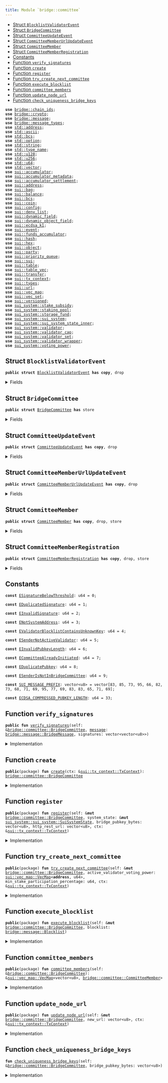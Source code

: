 ```yaml
---
title: Module `bridge::committee`
---
```




-  [Struct `BlocklistValidatorEvent`](#bridge_committee_BlocklistValidatorEvent)
-  [Struct `BridgeCommittee`](#bridge_committee_BridgeCommittee)
-  [Struct `CommitteeUpdateEvent`](#bridge_committee_CommitteeUpdateEvent)
-  [Struct `CommitteeMemberUrlUpdateEvent`](#bridge_committee_CommitteeMemberUrlUpdateEvent)
-  [Struct `CommitteeMember`](#bridge_committee_CommitteeMember)
-  [Struct `CommitteeMemberRegistration`](#bridge_committee_CommitteeMemberRegistration)
-  [Constants](#@Constants_0)
-  [Function `verify_signatures`](#bridge_committee_verify_signatures)
-  [Function `create`](#bridge_committee_create)
-  [Function `register`](#bridge_committee_register)
-  [Function `try_create_next_committee`](#bridge_committee_try_create_next_committee)
-  [Function `execute_blocklist`](#bridge_committee_execute_blocklist)
-  [Function `committee_members`](#bridge_committee_committee_members)
-  [Function `update_node_url`](#bridge_committee_update_node_url)
-  [Function `check_uniqueness_bridge_keys`](#bridge_committee_check_uniqueness_bridge_keys)


<pre><code><b>use</b> <a href="../bridge/chain_ids.md#bridge_chain_ids">bridge::chain_ids</a>;
<b>use</b> <a href="../bridge/crypto.md#bridge_crypto">bridge::crypto</a>;
<b>use</b> <a href="../bridge/message.md#bridge_message">bridge::message</a>;
<b>use</b> <a href="../bridge/message_types.md#bridge_message_types">bridge::message_types</a>;
<b>use</b> <a href="../std/address.md#std_address">std::address</a>;
<b>use</b> <a href="../std/ascii.md#std_ascii">std::ascii</a>;
<b>use</b> <a href="../std/bcs.md#std_bcs">std::bcs</a>;
<b>use</b> <a href="../std/option.md#std_option">std::option</a>;
<b>use</b> <a href="../std/string.md#std_string">std::string</a>;
<b>use</b> <a href="../std/type_name.md#std_type_name">std::type_name</a>;
<b>use</b> <a href="../std/u128.md#std_u128">std::u128</a>;
<b>use</b> <a href="../std/u256.md#std_u256">std::u256</a>;
<b>use</b> <a href="../std/u64.md#std_u64">std::u64</a>;
<b>use</b> <a href="../std/vector.md#std_vector">std::vector</a>;
<b>use</b> <a href="../sui/accumulator.md#sui_accumulator">sui::accumulator</a>;
<b>use</b> <a href="../sui/accumulator_metadata.md#sui_accumulator_metadata">sui::accumulator_metadata</a>;
<b>use</b> <a href="../sui/accumulator_settlement.md#sui_accumulator_settlement">sui::accumulator_settlement</a>;
<b>use</b> <a href="../sui/address.md#sui_address">sui::address</a>;
<b>use</b> <a href="../sui/bag.md#sui_bag">sui::bag</a>;
<b>use</b> <a href="../sui/balance.md#sui_balance">sui::balance</a>;
<b>use</b> <a href="../sui/bcs.md#sui_bcs">sui::bcs</a>;
<b>use</b> <a href="../sui/coin.md#sui_coin">sui::coin</a>;
<b>use</b> <a href="../sui/config.md#sui_config">sui::config</a>;
<b>use</b> <a href="../sui/deny_list.md#sui_deny_list">sui::deny_list</a>;
<b>use</b> <a href="../sui/dynamic_field.md#sui_dynamic_field">sui::dynamic_field</a>;
<b>use</b> <a href="../sui/dynamic_object_field.md#sui_dynamic_object_field">sui::dynamic_object_field</a>;
<b>use</b> <a href="../sui/ecdsa_k1.md#sui_ecdsa_k1">sui::ecdsa_k1</a>;
<b>use</b> <a href="../sui/event.md#sui_event">sui::event</a>;
<b>use</b> <a href="../sui/funds_accumulator.md#sui_funds_accumulator">sui::funds_accumulator</a>;
<b>use</b> <a href="../sui/hash.md#sui_hash">sui::hash</a>;
<b>use</b> <a href="../sui/hex.md#sui_hex">sui::hex</a>;
<b>use</b> <a href="../sui/object.md#sui_object">sui::object</a>;
<b>use</b> <a href="../sui/party.md#sui_party">sui::party</a>;
<b>use</b> <a href="../sui/priority_queue.md#sui_priority_queue">sui::priority_queue</a>;
<b>use</b> <a href="../sui/sui.md#sui_sui">sui::sui</a>;
<b>use</b> <a href="../sui/table.md#sui_table">sui::table</a>;
<b>use</b> <a href="../sui/table_vec.md#sui_table_vec">sui::table_vec</a>;
<b>use</b> <a href="../sui/transfer.md#sui_transfer">sui::transfer</a>;
<b>use</b> <a href="../sui/tx_context.md#sui_tx_context">sui::tx_context</a>;
<b>use</b> <a href="../sui/types.md#sui_types">sui::types</a>;
<b>use</b> <a href="../sui/url.md#sui_url">sui::url</a>;
<b>use</b> <a href="../sui/vec_map.md#sui_vec_map">sui::vec_map</a>;
<b>use</b> <a href="../sui/vec_set.md#sui_vec_set">sui::vec_set</a>;
<b>use</b> <a href="../sui/versioned.md#sui_versioned">sui::versioned</a>;
<b>use</b> <a href="../sui_system/stake_subsidy.md#sui_system_stake_subsidy">sui_system::stake_subsidy</a>;
<b>use</b> <a href="../sui_system/staking_pool.md#sui_system_staking_pool">sui_system::staking_pool</a>;
<b>use</b> <a href="../sui_system/storage_fund.md#sui_system_storage_fund">sui_system::storage_fund</a>;
<b>use</b> <a href="../sui_system/sui_system.md#sui_system_sui_system">sui_system::sui_system</a>;
<b>use</b> <a href="../sui_system/sui_system_state_inner.md#sui_system_sui_system_state_inner">sui_system::sui_system_state_inner</a>;
<b>use</b> <a href="../sui_system/validator.md#sui_system_validator">sui_system::validator</a>;
<b>use</b> <a href="../sui_system/validator_cap.md#sui_system_validator_cap">sui_system::validator_cap</a>;
<b>use</b> <a href="../sui_system/validator_set.md#sui_system_validator_set">sui_system::validator_set</a>;
<b>use</b> <a href="../sui_system/validator_wrapper.md#sui_system_validator_wrapper">sui_system::validator_wrapper</a>;
<b>use</b> <a href="../sui_system/voting_power.md#sui_system_voting_power">sui_system::voting_power</a>;
</code></pre>



<a name="bridge_committee_BlocklistValidatorEvent"></a>

## Struct `BlocklistValidatorEvent`



<pre><code><b>public</b> <b>struct</b> <a href="../bridge/committee.md#bridge_committee_BlocklistValidatorEvent">BlocklistValidatorEvent</a> <b>has</b> <b>copy</b>, drop
</code></pre>



<details>
<summary>Fields</summary>


<dl>
<dt>
<code>blocklisted: bool</code>
</dt>
<dd>
</dd>
<dt>
<code>public_keys: vector&lt;vector&lt;u8&gt;&gt;</code>
</dt>
<dd>
</dd>
</dl>


</details>

<a name="bridge_committee_BridgeCommittee"></a>

## Struct `BridgeCommittee`



<pre><code><b>public</b> <b>struct</b> <a href="../bridge/committee.md#bridge_committee_BridgeCommittee">BridgeCommittee</a> <b>has</b> store
</code></pre>



<details>
<summary>Fields</summary>


<dl>
<dt>
<code>members: <a href="../sui/vec_map.md#sui_vec_map_VecMap">sui::vec_map::VecMap</a>&lt;vector&lt;u8&gt;, <a href="../bridge/committee.md#bridge_committee_CommitteeMember">bridge::committee::CommitteeMember</a>&gt;</code>
</dt>
<dd>
</dd>
<dt>
<code>member_registrations: <a href="../sui/vec_map.md#sui_vec_map_VecMap">sui::vec_map::VecMap</a>&lt;<b>address</b>, <a href="../bridge/committee.md#bridge_committee_CommitteeMemberRegistration">bridge::committee::CommitteeMemberRegistration</a>&gt;</code>
</dt>
<dd>
</dd>
<dt>
<code>last_committee_update_epoch: u64</code>
</dt>
<dd>
</dd>
</dl>


</details>

<a name="bridge_committee_CommitteeUpdateEvent"></a>

## Struct `CommitteeUpdateEvent`



<pre><code><b>public</b> <b>struct</b> <a href="../bridge/committee.md#bridge_committee_CommitteeUpdateEvent">CommitteeUpdateEvent</a> <b>has</b> <b>copy</b>, drop
</code></pre>



<details>
<summary>Fields</summary>


<dl>
<dt>
<code>members: <a href="../sui/vec_map.md#sui_vec_map_VecMap">sui::vec_map::VecMap</a>&lt;vector&lt;u8&gt;, <a href="../bridge/committee.md#bridge_committee_CommitteeMember">bridge::committee::CommitteeMember</a>&gt;</code>
</dt>
<dd>
</dd>
<dt>
<code>stake_participation_percentage: u64</code>
</dt>
<dd>
</dd>
</dl>


</details>

<a name="bridge_committee_CommitteeMemberUrlUpdateEvent"></a>

## Struct `CommitteeMemberUrlUpdateEvent`



<pre><code><b>public</b> <b>struct</b> <a href="../bridge/committee.md#bridge_committee_CommitteeMemberUrlUpdateEvent">CommitteeMemberUrlUpdateEvent</a> <b>has</b> <b>copy</b>, drop
</code></pre>



<details>
<summary>Fields</summary>


<dl>
<dt>
<code>member: vector&lt;u8&gt;</code>
</dt>
<dd>
</dd>
<dt>
<code>new_url: vector&lt;u8&gt;</code>
</dt>
<dd>
</dd>
</dl>


</details>

<a name="bridge_committee_CommitteeMember"></a>

## Struct `CommitteeMember`



<pre><code><b>public</b> <b>struct</b> <a href="../bridge/committee.md#bridge_committee_CommitteeMember">CommitteeMember</a> <b>has</b> <b>copy</b>, drop, store
</code></pre>



<details>
<summary>Fields</summary>


<dl>
<dt>
<code>sui_address: <b>address</b></code>
</dt>
<dd>
 The Sui Address of the validator
</dd>
<dt>
<code>bridge_pubkey_bytes: vector&lt;u8&gt;</code>
</dt>
<dd>
 The public key bytes of the bridge key
</dd>
<dt>
<code>voting_power: u64</code>
</dt>
<dd>
 Voting power, values are voting power in the scale of 10000.
</dd>
<dt>
<code>http_rest_url: vector&lt;u8&gt;</code>
</dt>
<dd>
 The HTTP REST URL the member's node listens to
 it looks like b'https://127.0.0.1:9191'
</dd>
<dt>
<code>blocklisted: bool</code>
</dt>
<dd>
 If this member is blocklisted
</dd>
</dl>


</details>

<a name="bridge_committee_CommitteeMemberRegistration"></a>

## Struct `CommitteeMemberRegistration`



<pre><code><b>public</b> <b>struct</b> <a href="../bridge/committee.md#bridge_committee_CommitteeMemberRegistration">CommitteeMemberRegistration</a> <b>has</b> <b>copy</b>, drop, store
</code></pre>



<details>
<summary>Fields</summary>


<dl>
<dt>
<code>sui_address: <b>address</b></code>
</dt>
<dd>
 The Sui Address of the validator
</dd>
<dt>
<code>bridge_pubkey_bytes: vector&lt;u8&gt;</code>
</dt>
<dd>
 The public key bytes of the bridge key
</dd>
<dt>
<code>http_rest_url: vector&lt;u8&gt;</code>
</dt>
<dd>
 The HTTP REST URL the member's node listens to
 it looks like b'https://127.0.0.1:9191'
</dd>
</dl>


</details>

<a name="@Constants_0"></a>

## Constants


<a name="bridge_committee_ESignatureBelowThreshold"></a>



<pre><code><b>const</b> <a href="../bridge/committee.md#bridge_committee_ESignatureBelowThreshold">ESignatureBelowThreshold</a>: u64 = 0;
</code></pre>



<a name="bridge_committee_EDuplicatedSignature"></a>



<pre><code><b>const</b> <a href="../bridge/committee.md#bridge_committee_EDuplicatedSignature">EDuplicatedSignature</a>: u64 = 1;
</code></pre>



<a name="bridge_committee_EInvalidSignature"></a>



<pre><code><b>const</b> <a href="../bridge/committee.md#bridge_committee_EInvalidSignature">EInvalidSignature</a>: u64 = 2;
</code></pre>



<a name="bridge_committee_ENotSystemAddress"></a>



<pre><code><b>const</b> <a href="../bridge/committee.md#bridge_committee_ENotSystemAddress">ENotSystemAddress</a>: u64 = 3;
</code></pre>



<a name="bridge_committee_EValidatorBlocklistContainsUnknownKey"></a>



<pre><code><b>const</b> <a href="../bridge/committee.md#bridge_committee_EValidatorBlocklistContainsUnknownKey">EValidatorBlocklistContainsUnknownKey</a>: u64 = 4;
</code></pre>



<a name="bridge_committee_ESenderNotActiveValidator"></a>



<pre><code><b>const</b> <a href="../bridge/committee.md#bridge_committee_ESenderNotActiveValidator">ESenderNotActiveValidator</a>: u64 = 5;
</code></pre>



<a name="bridge_committee_EInvalidPubkeyLength"></a>



<pre><code><b>const</b> <a href="../bridge/committee.md#bridge_committee_EInvalidPubkeyLength">EInvalidPubkeyLength</a>: u64 = 6;
</code></pre>



<a name="bridge_committee_ECommitteeAlreadyInitiated"></a>



<pre><code><b>const</b> <a href="../bridge/committee.md#bridge_committee_ECommitteeAlreadyInitiated">ECommitteeAlreadyInitiated</a>: u64 = 7;
</code></pre>



<a name="bridge_committee_EDuplicatePubkey"></a>



<pre><code><b>const</b> <a href="../bridge/committee.md#bridge_committee_EDuplicatePubkey">EDuplicatePubkey</a>: u64 = 8;
</code></pre>



<a name="bridge_committee_ESenderIsNotInBridgeCommittee"></a>



<pre><code><b>const</b> <a href="../bridge/committee.md#bridge_committee_ESenderIsNotInBridgeCommittee">ESenderIsNotInBridgeCommittee</a>: u64 = 9;
</code></pre>



<a name="bridge_committee_SUI_MESSAGE_PREFIX"></a>



<pre><code><b>const</b> <a href="../bridge/committee.md#bridge_committee_SUI_MESSAGE_PREFIX">SUI_MESSAGE_PREFIX</a>: vector&lt;u8&gt; = vector[83, 85, 73, 95, 66, 82, 73, 68, 71, 69, 95, 77, 69, 83, 83, 65, 71, 69];
</code></pre>



<a name="bridge_committee_ECDSA_COMPRESSED_PUBKEY_LENGTH"></a>



<pre><code><b>const</b> <a href="../bridge/committee.md#bridge_committee_ECDSA_COMPRESSED_PUBKEY_LENGTH">ECDSA_COMPRESSED_PUBKEY_LENGTH</a>: u64 = 33;
</code></pre>



<a name="bridge_committee_verify_signatures"></a>

## Function `verify_signatures`



<pre><code><b>public</b> <b>fun</b> <a href="../bridge/committee.md#bridge_committee_verify_signatures">verify_signatures</a>(self: &<a href="../bridge/committee.md#bridge_committee_BridgeCommittee">bridge::committee::BridgeCommittee</a>, <a href="../bridge/message.md#bridge_message">message</a>: <a href="../bridge/message.md#bridge_message_BridgeMessage">bridge::message::BridgeMessage</a>, signatures: vector&lt;vector&lt;u8&gt;&gt;)
</code></pre>



<details>
<summary>Implementation</summary>


<pre><code><b>public</b> <b>fun</b> <a href="../bridge/committee.md#bridge_committee_verify_signatures">verify_signatures</a>(
    self: &<a href="../bridge/committee.md#bridge_committee_BridgeCommittee">BridgeCommittee</a>,
    <a href="../bridge/message.md#bridge_message">message</a>: BridgeMessage,
    signatures: vector&lt;vector&lt;u8&gt;&gt;,
) {
    <b>let</b> (<b>mut</b> i, signature_counts) = (0, vector::length(&signatures));
    <b>let</b> <b>mut</b> seen_pub_key = vec_set::empty&lt;vector&lt;u8&gt;&gt;();
    <b>let</b> required_voting_power = <a href="../bridge/message.md#bridge_message">message</a>.required_voting_power();
    // add prefix to the <a href="../bridge/message.md#bridge_message">message</a> bytes
    <b>let</b> <b>mut</b> message_bytes = <a href="../bridge/committee.md#bridge_committee_SUI_MESSAGE_PREFIX">SUI_MESSAGE_PREFIX</a>;
    message_bytes.append(<a href="../bridge/message.md#bridge_message">message</a>.serialize_message());
    <b>let</b> <b>mut</b> threshold = 0;
    <b>while</b> (i &lt; signature_counts) {
        <b>let</b> pubkey = ecdsa_k1::secp256k1_ecrecover(&signatures[i], &message_bytes, 0);
        // check duplicate
        // and make sure pub key is part of the <a href="../bridge/committee.md#bridge_committee">committee</a>
        <b>assert</b>!(!seen_pub_key.contains(&pubkey), <a href="../bridge/committee.md#bridge_committee_EDuplicatedSignature">EDuplicatedSignature</a>);
        <b>assert</b>!(self.members.contains(&pubkey), <a href="../bridge/committee.md#bridge_committee_EInvalidSignature">EInvalidSignature</a>);
        // get <a href="../bridge/committee.md#bridge_committee">committee</a> signature weight and check pubkey is part of the <a href="../bridge/committee.md#bridge_committee">committee</a>
        <b>let</b> member = &self.members[&pubkey];
        <b>if</b> (!member.blocklisted) {
            threshold = threshold + member.voting_power;
        };
        seen_pub_key.insert(pubkey);
        i = i + 1;
    };
    <b>assert</b>!(threshold &gt;= required_voting_power, <a href="../bridge/committee.md#bridge_committee_ESignatureBelowThreshold">ESignatureBelowThreshold</a>);
}
</code></pre>



</details>

<a name="bridge_committee_create"></a>

## Function `create`



<pre><code><b>public</b>(package) <b>fun</b> <a href="../bridge/committee.md#bridge_committee_create">create</a>(ctx: &<a href="../sui/tx_context.md#sui_tx_context_TxContext">sui::tx_context::TxContext</a>): <a href="../bridge/committee.md#bridge_committee_BridgeCommittee">bridge::committee::BridgeCommittee</a>
</code></pre>



<details>
<summary>Implementation</summary>


<pre><code><b>public</b>(package) <b>fun</b> <a href="../bridge/committee.md#bridge_committee_create">create</a>(ctx: &TxContext): <a href="../bridge/committee.md#bridge_committee_BridgeCommittee">BridgeCommittee</a> {
    <b>assert</b>!(tx_context::sender(ctx) == @0x0, <a href="../bridge/committee.md#bridge_committee_ENotSystemAddress">ENotSystemAddress</a>);
    <a href="../bridge/committee.md#bridge_committee_BridgeCommittee">BridgeCommittee</a> {
        members: vec_map::empty(),
        member_registrations: vec_map::empty(),
        last_committee_update_epoch: 0,
    }
}
</code></pre>



</details>

<a name="bridge_committee_register"></a>

## Function `register`



<pre><code><b>public</b>(package) <b>fun</b> <a href="../bridge/committee.md#bridge_committee_register">register</a>(self: &<b>mut</b> <a href="../bridge/committee.md#bridge_committee_BridgeCommittee">bridge::committee::BridgeCommittee</a>, system_state: &<b>mut</b> <a href="../sui_system/sui_system.md#sui_system_sui_system_SuiSystemState">sui_system::sui_system::SuiSystemState</a>, bridge_pubkey_bytes: vector&lt;u8&gt;, http_rest_url: vector&lt;u8&gt;, ctx: &<a href="../sui/tx_context.md#sui_tx_context_TxContext">sui::tx_context::TxContext</a>)
</code></pre>



<details>
<summary>Implementation</summary>


<pre><code><b>public</b>(package) <b>fun</b> <a href="../bridge/committee.md#bridge_committee_register">register</a>(
    self: &<b>mut</b> <a href="../bridge/committee.md#bridge_committee_BridgeCommittee">BridgeCommittee</a>,
    system_state: &<b>mut</b> SuiSystemState,
    bridge_pubkey_bytes: vector&lt;u8&gt;,
    http_rest_url: vector&lt;u8&gt;,
    ctx: &TxContext,
) {
    // We disallow registration after <a href="../bridge/committee.md#bridge_committee">committee</a> initiated in v1
    <b>assert</b>!(self.members.is_empty(), <a href="../bridge/committee.md#bridge_committee_ECommitteeAlreadyInitiated">ECommitteeAlreadyInitiated</a>);
    // Ensure pubkey is valid
    <b>assert</b>!(bridge_pubkey_bytes.length() == <a href="../bridge/committee.md#bridge_committee_ECDSA_COMPRESSED_PUBKEY_LENGTH">ECDSA_COMPRESSED_PUBKEY_LENGTH</a>, <a href="../bridge/committee.md#bridge_committee_EInvalidPubkeyLength">EInvalidPubkeyLength</a>);
    // sender must be the same sender that created the validator object, this is to prevent DDoS from non-validator actor.
    <b>let</b> sender = ctx.sender();
    <b>let</b> validators = system_state.active_validator_addresses();
    <b>assert</b>!(validators.contains(&sender), <a href="../bridge/committee.md#bridge_committee_ESenderNotActiveValidator">ESenderNotActiveValidator</a>);
    // Sender is active validator, record the registration
    // In case validator need to update the info
    <b>let</b> registration = <b>if</b> (self.member_registrations.contains(&sender)) {
        <b>let</b> registration = &<b>mut</b> self.member_registrations[&sender];
        registration.http_rest_url = http_rest_url;
        registration.bridge_pubkey_bytes = bridge_pubkey_bytes;
        *registration
    } <b>else</b> {
        <b>let</b> registration = <a href="../bridge/committee.md#bridge_committee_CommitteeMemberRegistration">CommitteeMemberRegistration</a> {
            sui_address: sender,
            bridge_pubkey_bytes,
            http_rest_url,
        };
        self.member_registrations.insert(sender, registration);
        registration
    };
    // check uniqueness of the <a href="../bridge/bridge.md#bridge_bridge">bridge</a> pubkey.
    // `<a href="../bridge/committee.md#bridge_committee_try_create_next_committee">try_create_next_committee</a>` will <b>abort</b> <b>if</b> bridge_pubkey_bytes are not unique and
    // that will fail the end of epoch transaction (possibly "forever", well, we
    // need to deploy proper validator changes to stop end of epoch from failing).
    <a href="../bridge/committee.md#bridge_committee_check_uniqueness_bridge_keys">check_uniqueness_bridge_keys</a>(self, bridge_pubkey_bytes);
    emit(registration)
}
</code></pre>



</details>

<a name="bridge_committee_try_create_next_committee"></a>

## Function `try_create_next_committee`



<pre><code><b>public</b>(package) <b>fun</b> <a href="../bridge/committee.md#bridge_committee_try_create_next_committee">try_create_next_committee</a>(self: &<b>mut</b> <a href="../bridge/committee.md#bridge_committee_BridgeCommittee">bridge::committee::BridgeCommittee</a>, active_validator_voting_power: <a href="../sui/vec_map.md#sui_vec_map_VecMap">sui::vec_map::VecMap</a>&lt;<b>address</b>, u64&gt;, min_stake_participation_percentage: u64, ctx: &<a href="../sui/tx_context.md#sui_tx_context_TxContext">sui::tx_context::TxContext</a>)
</code></pre>



<details>
<summary>Implementation</summary>


<pre><code><b>public</b>(package) <b>fun</b> <a href="../bridge/committee.md#bridge_committee_try_create_next_committee">try_create_next_committee</a>(
    self: &<b>mut</b> <a href="../bridge/committee.md#bridge_committee_BridgeCommittee">BridgeCommittee</a>,
    active_validator_voting_power: VecMap&lt;<b>address</b>, u64&gt;,
    min_stake_participation_percentage: u64,
    ctx: &TxContext,
) {
    <b>let</b> <b>mut</b> i = 0;
    <b>let</b> <b>mut</b> new_members = vec_map::empty();
    <b>let</b> <b>mut</b> stake_participation_percentage = 0;
    <b>while</b> (i &lt; self.member_registrations.length()) {
        // retrieve registration
        <b>let</b> (_, registration) = self.member_registrations.get_entry_by_idx(i);
        // Find validator stake amount from system state
        // Process registration <b>if</b> it's active validator
        <b>let</b> voting_power = active_validator_voting_power.try_get(&registration.sui_address);
        <b>if</b> (voting_power.is_some()) {
            <b>let</b> voting_power = voting_power.destroy_some();
            stake_participation_percentage = stake_participation_percentage + voting_power;
            <b>let</b> member = <a href="../bridge/committee.md#bridge_committee_CommitteeMember">CommitteeMember</a> {
                sui_address: registration.sui_address,
                bridge_pubkey_bytes: registration.bridge_pubkey_bytes,
                voting_power: (voting_power <b>as</b> u64),
                http_rest_url: registration.http_rest_url,
                blocklisted: <b>false</b>,
            };
            new_members.insert(registration.bridge_pubkey_bytes, member)
        };
        i = i + 1;
    };
    // Make sure the new <a href="../bridge/committee.md#bridge_committee">committee</a> represent enough stakes, percentage are accurate to 2DP
    <b>if</b> (stake_participation_percentage &gt;= min_stake_participation_percentage) {
        // Clear registrations
        self.member_registrations = vec_map::empty();
        // Store new <a href="../bridge/committee.md#bridge_committee">committee</a> info
        self.members = new_members;
        self.last_committee_update_epoch = ctx.epoch();
        emit(<a href="../bridge/committee.md#bridge_committee_CommitteeUpdateEvent">CommitteeUpdateEvent</a> {
            members: new_members,
            stake_participation_percentage,
        })
    }
}
</code></pre>



</details>

<a name="bridge_committee_execute_blocklist"></a>

## Function `execute_blocklist`



<pre><code><b>public</b>(package) <b>fun</b> <a href="../bridge/committee.md#bridge_committee_execute_blocklist">execute_blocklist</a>(self: &<b>mut</b> <a href="../bridge/committee.md#bridge_committee_BridgeCommittee">bridge::committee::BridgeCommittee</a>, blocklist: <a href="../bridge/message.md#bridge_message_Blocklist">bridge::message::Blocklist</a>)
</code></pre>



<details>
<summary>Implementation</summary>


<pre><code><b>public</b>(package) <b>fun</b> <a href="../bridge/committee.md#bridge_committee_execute_blocklist">execute_blocklist</a>(self: &<b>mut</b> <a href="../bridge/committee.md#bridge_committee_BridgeCommittee">BridgeCommittee</a>, blocklist: Blocklist) {
    <b>let</b> blocklisted = blocklist.blocklist_type() != 1;
    <b>let</b> eth_addresses = blocklist.blocklist_validator_addresses();
    <b>let</b> list_len = eth_addresses.length();
    <b>let</b> <b>mut</b> list_idx = 0;
    <b>let</b> <b>mut</b> member_idx = 0;
    <b>let</b> <b>mut</b> pub_keys = vector[];
    <b>while</b> (list_idx &lt; list_len) {
        <b>let</b> target_address = &eth_addresses[list_idx];
        <b>let</b> <b>mut</b> found = <b>false</b>;
        <b>while</b> (member_idx &lt; self.members.length()) {
            <b>let</b> (pub_key, member) = self.members.get_entry_by_idx_mut(member_idx);
            <b>let</b> eth_address = <a href="../bridge/crypto.md#bridge_crypto_ecdsa_pub_key_to_eth_address">crypto::ecdsa_pub_key_to_eth_address</a>(pub_key);
            <b>if</b> (*target_address == eth_address) {
                member.blocklisted = blocklisted;
                pub_keys.push_back(*pub_key);
                found = <b>true</b>;
                member_idx = 0;
                <b>break</b>
            };
            member_idx = member_idx + 1;
        };
        <b>assert</b>!(found, <a href="../bridge/committee.md#bridge_committee_EValidatorBlocklistContainsUnknownKey">EValidatorBlocklistContainsUnknownKey</a>);
        list_idx = list_idx + 1;
    };
    emit(<a href="../bridge/committee.md#bridge_committee_BlocklistValidatorEvent">BlocklistValidatorEvent</a> {
        blocklisted,
        public_keys: pub_keys,
    })
}
</code></pre>



</details>

<a name="bridge_committee_committee_members"></a>

## Function `committee_members`



<pre><code><b>public</b>(package) <b>fun</b> <a href="../bridge/committee.md#bridge_committee_committee_members">committee_members</a>(self: &<a href="../bridge/committee.md#bridge_committee_BridgeCommittee">bridge::committee::BridgeCommittee</a>): &<a href="../sui/vec_map.md#sui_vec_map_VecMap">sui::vec_map::VecMap</a>&lt;vector&lt;u8&gt;, <a href="../bridge/committee.md#bridge_committee_CommitteeMember">bridge::committee::CommitteeMember</a>&gt;
</code></pre>



<details>
<summary>Implementation</summary>


<pre><code><b>public</b>(package) <b>fun</b> <a href="../bridge/committee.md#bridge_committee_committee_members">committee_members</a>(
    self: &<a href="../bridge/committee.md#bridge_committee_BridgeCommittee">BridgeCommittee</a>,
): &VecMap&lt;vector&lt;u8&gt;, <a href="../bridge/committee.md#bridge_committee_CommitteeMember">CommitteeMember</a>&gt; {
    &self.members
}
</code></pre>



</details>

<a name="bridge_committee_update_node_url"></a>

## Function `update_node_url`



<pre><code><b>public</b>(package) <b>fun</b> <a href="../bridge/committee.md#bridge_committee_update_node_url">update_node_url</a>(self: &<b>mut</b> <a href="../bridge/committee.md#bridge_committee_BridgeCommittee">bridge::committee::BridgeCommittee</a>, new_url: vector&lt;u8&gt;, ctx: &<a href="../sui/tx_context.md#sui_tx_context_TxContext">sui::tx_context::TxContext</a>)
</code></pre>



<details>
<summary>Implementation</summary>


<pre><code><b>public</b>(package) <b>fun</b> <a href="../bridge/committee.md#bridge_committee_update_node_url">update_node_url</a>(
    self: &<b>mut</b> <a href="../bridge/committee.md#bridge_committee_BridgeCommittee">BridgeCommittee</a>,
    new_url: vector&lt;u8&gt;,
    ctx: &TxContext,
) {
    <b>let</b> <b>mut</b> idx = 0;
    <b>while</b> (idx &lt; self.members.length()) {
        <b>let</b> (_, member) = self.members.get_entry_by_idx_mut(idx);
        <b>if</b> (member.sui_address == ctx.sender()) {
            member.http_rest_url = new_url;
            emit(<a href="../bridge/committee.md#bridge_committee_CommitteeMemberUrlUpdateEvent">CommitteeMemberUrlUpdateEvent</a> {
                member: member.bridge_pubkey_bytes,
                new_url,
            });
            <b>return</b>
        };
        idx = idx + 1;
    };
    <b>abort</b> <a href="../bridge/committee.md#bridge_committee_ESenderIsNotInBridgeCommittee">ESenderIsNotInBridgeCommittee</a>
}
</code></pre>



</details>

<a name="bridge_committee_check_uniqueness_bridge_keys"></a>

## Function `check_uniqueness_bridge_keys`



<pre><code><b>fun</b> <a href="../bridge/committee.md#bridge_committee_check_uniqueness_bridge_keys">check_uniqueness_bridge_keys</a>(self: &<a href="../bridge/committee.md#bridge_committee_BridgeCommittee">bridge::committee::BridgeCommittee</a>, bridge_pubkey_bytes: vector&lt;u8&gt;)
</code></pre>



<details>
<summary>Implementation</summary>


<pre><code><b>fun</b> <a href="../bridge/committee.md#bridge_committee_check_uniqueness_bridge_keys">check_uniqueness_bridge_keys</a>(self: &<a href="../bridge/committee.md#bridge_committee_BridgeCommittee">BridgeCommittee</a>, bridge_pubkey_bytes: vector&lt;u8&gt;) {
    <b>let</b> <b>mut</b> count = self.member_registrations.length();
    // bridge_pubkey_bytes must be found once and once only
    <b>let</b> <b>mut</b> bridge_key_found = <b>false</b>;
    <b>while</b> (count &gt; 0) {
        count = count - 1;
        <b>let</b> (_, registration) = self.member_registrations.get_entry_by_idx(count);
        <b>if</b> (registration.bridge_pubkey_bytes == bridge_pubkey_bytes) {
            <b>assert</b>!(!bridge_key_found, <a href="../bridge/committee.md#bridge_committee_EDuplicatePubkey">EDuplicatePubkey</a>);
            bridge_key_found = <b>true</b>; // bridge_pubkey_bytes found, we must not have another one
        }
    };
}
</code></pre>



</details>

